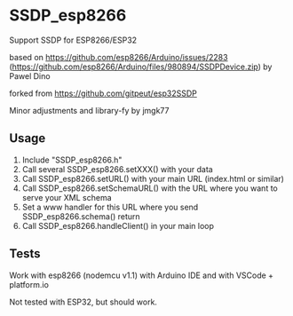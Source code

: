 # SSDP_esp8266

Support SSDP for ESP8266/ESP32

based on https://github.com/esp8266/Arduino/issues/2283 (https://github.com/esp8266/Arduino/files/980894/SSDPDevice.zip) by Pawel Dino

forked from https://github.com/gitpeut/esp32SSDP

Minor adjustments and library-fy by jmgk77

## Usage

1. Include "SSDP_esp8266.h"
2. Call several SSDP_esp8266.setXXX() with your data
3. Call SSDP_esp8266.setURL() with your main URL (index.html or similar)
4. Call SSDP_esp8266.setSchemaURL() with the URL where you want to serve your XML schema
5. Set a www handler for this URL where you send SSDP_esp8266.schema() return
6. Call SSDP_esp8266.handleClient() in your main loop

## Tests

Work with esp8266 (nodemcu v1.1) with Arduino IDE and with VSCode + platform.io

Not tested with ESP32, but should work.
